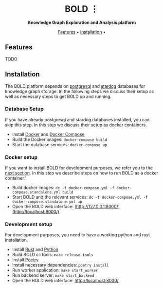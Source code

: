 <!-- markdownlint-disable -->
<div id="top"></div>
<div align="center">
    <h1>BOLD ⋮</h1>
    <p>
        <b>Knowledge Graph Exploration and Analysis platform</b>
    </p>
</div>
<p align="center">
  <a href="#features">Features</a> •
  <a href="#installation">Installation</a> •
</p>
<!-- markdownlint-enable -->

## Features
TODO

## Installation
The BOLD platform depends on [postgresql](https://www.postgresql.org/) and [stardog](https://www.stardog.com/) databases for knowledge graph storage.
In the following steps we discuss their setup as well as necessary steps to get BOLD up and running.

### Database Setup
If you have already postgresql and stardog databases installed, you can skip this step.
In this step we discuss their setup as docker containers.

* Install [Docker](https://www.docker.com/community-edition) and [Docker Compose](https://docs.docker.com/compose/install/)
* Build the Docker images: `docker-compose build`
* Start the database services: `docker-compose up`

### Docker setup
If you want to install BOLD for development purposes, we refer you to the [next section](#development-setup).
In this step we describe steps on how to run BOLD as a docker container.'

* Build docker images: `dc -f docker-compose.yml -f docker-compose.standalone.yml build`
* Start BOLD and the relevant services: `dc -f docker-compose.yml -f docker-compose.standalone.yml up`
* Open the BOLD web interface: [http://127.0.0.1:8000/](http://localhost:8000/)

### Development setup
For development purposes, you need to have a working python and rust installation.

* Install [Rust](https://www.rust-lang.org/tools/install) and [Python](https://www.python.org/)
* Build BOLD cli tools: `make release-tools`
* Install [Poetry](https://python-poetry.org/docs/#installation)
* Install necessary dependencies: `poetry install`
* Run worker application: `make start_worker`
* Run backend server: `make start_backend`
* Open the BOLD web interface: [http://localhost:8000/](http://localhost:8000/)